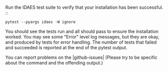 Run the IDAES test suite to verify that your installation has been successful. :: 

    pytest --pyargs idaes -W ignore

You should see the tests run and all should pass to ensure the installation worked. You
may see some "Error" level log messages, but they are okay, and produced by tests for
error handling. The number of tests that failed and succeeded is reported at the end of the pytest
output. 

You can report problems on the |github-issues|
(Please try to be specific about the command and the offending output.)
